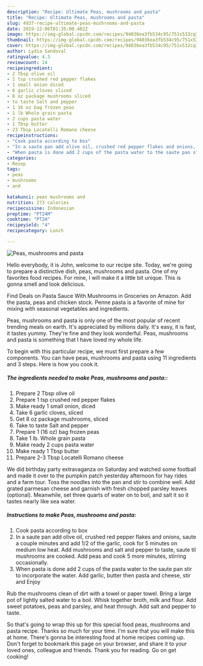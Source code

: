 ```yaml
---
description: "Recipe: Ultimate Peas, mushrooms and pasta"
title: "Recipe: Ultimate Peas, mushrooms and pasta"
slug: 4937-recipe-ultimate-peas-mushrooms-and-pasta
date: 2019-12-06T01:35:00.402Z
image: https://img-global.cpcdn.com/recipes/94036ea3fb534c95/751x532cq70/peas-mushrooms-and-pasta-recipe-main-photo.jpg
thumbnail: https://img-global.cpcdn.com/recipes/94036ea3fb534c95/751x532cq70/peas-mushrooms-and-pasta-recipe-main-photo.jpg
cover: https://img-global.cpcdn.com/recipes/94036ea3fb534c95/751x532cq70/peas-mushrooms-and-pasta-recipe-main-photo.jpg
author: Lydia Sandoval
ratingvalue: 4.3
reviewcount: 14
recipeingredient:
- 2 Tbsp olive oil
- 1 tsp crushed red pepper flakes
- 1 small onion diced
- 6 garlic cloves sliced
- 8 oz package mushrooms sliced
- to taste Salt and pepper
- 1 16 oz bag frozen peas
- 1 lb Whole grain pasta
- 2 cups pasta water
- 1 Tbsp butter
- 23 Tbsp Locatelli Romano cheese
recipeinstructions:
- "Cook pasta according to box"
- "In a saute pan add olive oil, crushed red pepper flakes and onions, saute a couple minutes and add 1/2 of the garlic, cook for 5 minutes on medium low heat. Add mushrooms and salt and pepper to taste, saute til mushrooms are cooked. Add peas and cook 5 more minutes, stirring occasionally."
- "When pasta is done add 2 cups of the pasta water to the saute pan stir to incorporate the water. Add garlic, butter then pasta and cheese, stir and Enjoy"
categories:
- Resep
tags:
- peas
- mushrooms
- and

katakunci: peas mushrooms and
nutrition: 273 calories
recipecuisine: Indonesian
preptime: "PT24M"
cooktime: "PT2H"
recipeyield: "4"
recipecategory: Lunch

---
```



![Peas, mushrooms and pasta](https://img-global.cpcdn.com/recipes/94036ea3fb534c95/751x532cq70/peas-mushrooms-and-pasta-recipe-main-photo.jpg)

Hello everybody, it is John, welcome to our recipe site. Today, we're going to prepare a distinctive dish, peas, mushrooms and pasta. One of my favorites food recipes. For mine, I will make it a little bit unique. This is gonna smell and look delicious.

Find Deals on Pasta Sauce With Mushrooms in Groceries on Amazon. Add the pasta, peas and chicken stock. Penne pasta is a favorite of mine for mixing with seasonal vegetables and ingredients.

Peas, mushrooms and pasta is only one of the most popular of recent trending meals on earth. It's appreciated by millions daily. It's easy, it is fast, it tastes yummy. They're fine and they look wonderful. Peas, mushrooms and pasta is something that I have loved my whole life.


To begin with this particular recipe, we must first prepare a few components. You can have peas, mushrooms and pasta using 11 ingredients and 3 steps. Here is how you cook it.

##### The ingredients needed to make Peas, mushrooms and pasta::

1. Prepare 2 Tbsp olive oil
1. Prepare 1 tsp crushed red pepper flakes
1. Make ready 1 small onion, diced
1. Take 6 garlic cloves, sliced
1. Get 8 oz package mushrooms, sliced
1. Take to taste Salt and pepper
1. Prepare 1 (16 oz) bag frozen peas
1. Take 1 lb. Whole grain pasta
1. Make ready 2 cups pasta water
1. Make ready 1 Tbsp butter
1. Prepare 2-3 Tbsp Locatelli Romano cheese


We did birthday party extravaganza on Saturday and watched some football and made it over to the pumpkin patch yesterday afternoon for hay rides and a farm tour. Toss the noodles into the pan and stir to combine well. Add grated parmesan cheese and garnish with fresh chopped parsley leaves (optional). Meanwhile, set three quarts of water on to boil, and salt it so it tastes nearly like sea water. 

##### Instructions to make Peas, mushrooms and pasta:

1. Cook pasta according to box
1. In a saute pan add olive oil, crushed red pepper flakes and onions, saute a couple minutes and add 1/2 of the garlic, cook for 5 minutes on medium low heat. Add mushrooms and salt and pepper to taste, saute til mushrooms are cooked. Add peas and cook 5 more minutes, stirring occasionally.
1. When pasta is done add 2 cups of the pasta water to the saute pan stir to incorporate the water. Add garlic, butter then pasta and cheese, stir and Enjoy


Rub the mushrooms clean of dirt with a towel or paper towel. Bring a large pot of lightly salted water to a boil. Whisk together broth, milk and flour. Add sweet potatoes, peas and parsley, and heat through. Add salt and pepper to taste. 

So that's going to wrap this up for this special food peas, mushrooms and pasta recipe. Thanks so much for your time. I'm sure that you will make this at home. There's gonna be interesting food at home recipes coming up. Don't forget to bookmark this page on your browser, and share it to your loved ones, colleague and friends. Thank you for reading. Go on get cooking!
